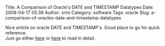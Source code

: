 Title: A Comparison of Oracle's DATE and TIMESTAMP Datatypes
Date: 2008-04-17 05:36
Author: srini
Category: software
Tags: oracle
Slug: a-comparison-of-oracles-date-and-timestamp-datatypes

Nice article on oracle DATE and TIMESTAMP's. Good place to go for quick
reference.  
Just go either
[here](http://blogs.ittoolbox.com/database/solutions/archives/a-comparison-of-oracles-date-and-timestamp-datatypes-6681)
or
[here](http://www.databasejournal.com/features/oracle/article.php/2234501)
to read in detail.  
